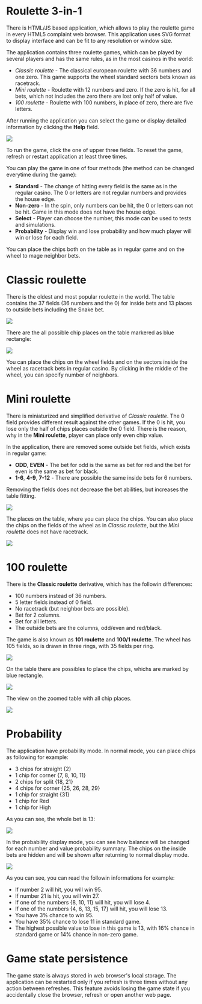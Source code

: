 # Roulette 3\-in\-1

There is HTML/JS based application, which allows to play the roulette game in every HTML5 complaint web browser\. This application uses SVG format to display interface and can be fit to any resolution or window size\.

The application contains three roulette games, which can be played by several players and has the same rules, as in the most casinos in the world:


* *Classic roulette* \- The classical european roulette with 36 numbers and one zero\. This game supports the wheel standard sectors bets known as racetrack\.
* *Mini roulette* \- Roulette with 12 numbers and zero\. If the zero is hit, for all bets, which not includes the zero there are lost only half of value\.
* *100 roulette* \- Roulette with 100 numbers, in place of zero, there are five letters\.

After running the application you can select the game or display detailed information by clicking the **Help** field\.

![](Readme/Intro.png "")

To run the game, click the one of upper three fields\. To reset the game, refresh or restart application at least three times\.

You can play the game in one of four methods \(the method can be changed everytime during the game\):


* **Standard** \- The change of hitting every field is the same as in the regular casino\. The 0 or letters are not regular numbers and provides the house edge\.
* **Non\-zero** \- In the spin, only numbers can be hit, the 0 or letters can not be hit\. Game in this mode does not have the house edge\.
* **Select** \- Player can choose the number, this mode can be used to tests and simulations\.
* **Probability** \- Display win and lose probability and how much player will win or lose for each field\.

You can place the chips both on the table as in regular game and on the wheel to mage neighbor bets\.

# Classic roulette

There is the oldest and most popular roulette in the world\. The table contains the 37 fields \(36 numbers and the 0\) for inside bets and 13 places to outside bets including the Snake bet\.

![](Readme/Game1.png "")

There are the all possible chip places on the table markered as blue rectangle:

![](Readme/Game1s.png "")

You can place the chips on the wheel fields and on the sectors inside the wheel as racetrack bets in regular casino\. By clicking in the middle of the wheel, you can specify number of neighbors\.

# Mini roulette

There is miniaturized and simplified derivative of *Classic roulette*\. The 0 field provides different result against the other games\. If the 0 is hit, you lose only the half of chips places outside the 0 field\. There is the reason, why in the **Mini roulette**, player can place only even chip value\.

In the application, there are removed some outside bet fields, which exists in regular game:


* **ODD**, **EVEN** \- The bet for odd is the same as bet for red and the bet for even is the same as bet for black\.
* **1\-6**, **4\-9**, **7\-12** \- There are possible the same inside bets for 6 numbers\.

Removing the fields does not decrease the bet abilities, but increases the table fitting\.

![](Readme/Game2.png "")

The places on the table, where you can place the chips\. You can also place the chips on the fields of the wheel as in *Classic roulette*, but the *Mini roulette* does not have racetrack\.

![](Readme/Game2s.png "")

# 100 roulette

There is the **Classic roulette** derivative, which has the followin differences:


* 100 numbers instead of 36 numbers\.
* 5 letter fields instead of 0 field\.
* No racetrack \(but neighbor bets are possible\)\.
* Bet for 2 columns\.
* Bet for all letters\.
* The outside bets are the columns, odd/even and red/black\.

The game is also known as **101 roulette** and **100/1 roulette**\. The wheel has 105 fields, so is drawn in three rings, with 35 fields per ring\.

![](Readme/Game3.png "")

On the table there are possibles to place the chips, whichs are marked by blue rectangle\.

![](Readme/Game3s.png "")

The view on the zoomed table with all chip places\.

![](Readme/Game3s2.png "")

# Probability

The application have probability mode\. In normal mode, you can place chips as following for example:


* 3 chips for straight \{2\}
* 1 chip for corner \{7, 8, 10, 11\}
* 2 chips for split \{18, 21\}
* 4 chips for corner \{25, 26, 28, 29\}
* 1 chip for straight \{31\}
* 1 chip for Red
* 1 chip for High

As you can see, the whole bet is 13:

![](Readme/Prob1.png "")

In the probability display mode, you can see how balance will be changed for each number and value probability summary\. The chips on the inside bets are hidden and will be shown after returning to normal display mode\.

![](Readme/Prob2.png "")

As you can see, you can read the followin informations for example:


* If number 2 will hit, you will win 95\.
* If number 21 is hit, you will win 27\.
* If one of the numbers \{8, 10, 11\} will hit, you will lose 4\.
* If one of the numbers \{4, 6, 13, 15, 17\} will hit, you will lose 13\.
* You have 3% chance to win 95\.
* You have 35% chance to lose 11 in standard game\.
* The highest possible value to lose in this game is 13, with 16% chance in standard game or 14% chance in non\-zero game\.

# Game state persistence

The game state is always stored in web browser's local storage\. The application can be restarted only if you refresh is three times without any action between refreshes\. This feature avoids losing the game state if you accidentally close the browser, refresh or open another web page\.


